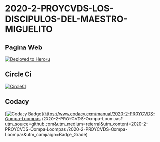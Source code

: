 # 2020-2-PROYCVDS-LOS-DISCIPULOS-DEL-MAESTRO-MIGUELITO
## Pagina Web
[![Deployed to Heroku](https://www.herokucdn.com/deploy/button.png)](https://los-discipulos-de-miguelito.herokuapp.com/faces/paginaWeb.xhtml)

## Circle Ci
[![CircleCI](https://circleci.com/gh/circleci/circleci-docs.svg?style=svg)](https://app.circleci.com/pipelines/github/20202-PROYCVDS-LOS-DISCIPULOS-DE-MIGUE/MAESTRO-MIGUELITO)

## Codacy
[![Codacy Badge](https://api.codacy.com/project/badge/Grade/9106912acf4e42f38eef7f27eb0c8522)](https://www.codacy.com/manual/2020-2-PROYCVDS-Oompa-Loompas
/2020-2-PROYCVDS-Oompa-Loompas?utm_source=github.com&amp;utm_medium=referral&amp;utm_content=2020-2-PROYCVDS-Oompa-Loompas
/2020-2-PROYCVDS-Oompa-Loompas&amp;utm_campaign=Badge_Grade)
